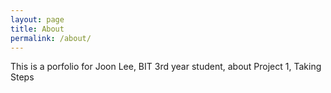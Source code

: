 ```yaml
---
layout: page
title: About
permalink: /about/
---
```


This is a porfolio for Joon Lee, BIT 3rd year student, about Project 1, Taking Steps
